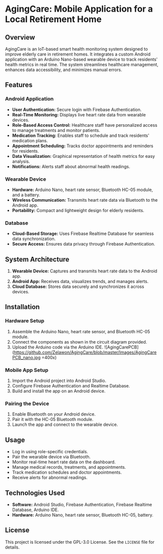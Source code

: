 # AgingCare: Mobile Application for a Local Retirement Home

## Overview
AgingCare is an IoT-based smart health monitoring system designed to improve elderly care in retirement homes. It integrates a custom Android application with an Arduino Nano-based wearable device to track residents' health metrics in real time. The system streamlines healthcare management, enhances data accessibility, and minimizes manual errors.

## Features
### Android Application
- **User Authentication:** Secure login with Firebase Authentication.  
- **Real-Time Monitoring:** Displays live heart rate data from wearable devices.  
- **Role-Based Access Control:** Healthcare staff have personalized access to manage treatments and monitor patients.  
- **Medication Tracking:** Enables staff to schedule and track residents' medication plans.  
- **Appointment Scheduling:** Tracks doctor appointments and reminders for residents.  
- **Data Visualization:** Graphical representation of health metrics for easy analysis.  
- **Notifications:** Alerts staff about abnormal health readings.  

### Wearable Device
- **Hardware:** Arduino Nano, heart rate sensor, Bluetooth HC-05 module, and a battery.  
- **Wireless Communication:** Transmits heart rate data via Bluetooth to the Android app.  
- **Portability:** Compact and lightweight design for elderly residents.  

### Database
- **Cloud-Based Storage:** Uses Firebase Realtime Database for seamless data synchronization.  
- **Secure Access:** Ensures data privacy through Firebase Authentication.  

## System Architecture
1. **Wearable Device:** Captures and transmits heart rate data to the Android app.  
2. **Android App:** Receives data, visualizes trends, and manages alerts.  
3. **Cloud Database:** Stores data securely and synchronizes it across devices.

## Installation
### Hardware Setup
1. Assemble the Arduino Nano, heart rate sensor, and Bluetooth HC-05 module.  
2. Connect the components as shown in the circuit diagram provided.  
3. Upload the Arduino code via the Arduino IDE.
![AgingCarePCB](https://github.com/Zelawon/AgingCare/blob/master/Images/AgingCarePCB_nano.jpg =400x)

### Mobile App Setup
1. Import the Android project into Android Studio.  
2. Configure Firebase Authentication and Realtime Database.  
3. Build and install the app on an Android device.

### Pairing the Device
1. Enable Bluetooth on your Android device.  
2. Pair it with the HC-05 Bluetooth module.  
3. Launch the app and connect to the wearable device.

## Usage
- Log in using role-specific credentials.  
- Pair the wearable device via Bluetooth.  
- Monitor real-time heart rate data on the dashboard.  
- Manage medical records, treatments, and appointments.  
- Track medication schedules and doctor appointments.  
- Receive alerts for abnormal readings.

## Technologies Used
- **Software:** Android Studio, Firebase Authentication, Firebase Realtime Database, Arduino IDE.  
- **Hardware:** Arduino Nano, heart rate sensor, Bluetooth HC-05, battery.  

## License
This project is licensed under the GPL-3.0 License. See the `LICENSE` file for details.
